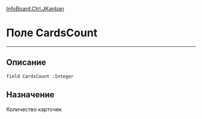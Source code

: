 ﻿---
Link: InfoBoard.Ctrl.JKanban.@CardsCount
---

<!---  Навигация
[Имя проекта](#) :
-->
[InfoBoard.Ctrl.JKanban](Default)

# Поле CardsCount
---

## Описание

    field CardsCount :Integer

<!--
## Аргументы{#Args}

### Аргумент1

Описание аргумента 1
-->

## Назначение

Количество карточек

<!--
## Пример

    CardsCount...
-->

